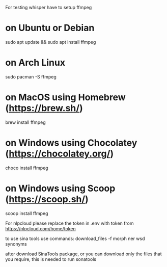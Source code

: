 For testing whisper have to setup ffmpeg


# on Ubuntu or Debian
sudo apt update && sudo apt install ffmpeg

# on Arch Linux
sudo pacman -S ffmpeg

# on MacOS using Homebrew (https://brew.sh/)
brew install ffmpeg

# on Windows using Chocolatey (https://chocolatey.org/)
choco install ffmpeg

# on Windows using Scoop (https://scoop.sh/)
scoop install ffmpeg


For nlpcloud please replace the token in .env with token from https://nlpcloud.com/home/token


to use sina tools use commands:
download_files -f morph ner wsd synonyms

after download SinaTools package, or you can download only the files that you require, this is needed to run sonatools